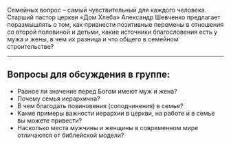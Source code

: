 
Семейных вопрос – самый чувствительный для каждого человека. Старший пастор церкви «Дом Хлеба» Александр Шевченко предлагает поразмышлять о том, как привнести позитивные перемены в отношения со второй половиной и детьми, какие источники благословения есть у мужа и жены, в чем их разница и что общего в семейном строительстве?

* * * * * * * * 

##	Вопросы для обсуждения в группе:

- Равное ли значение перед Богом имеют муж и жена?
- Почему семья иерархична? 
- В чем благодать повиновения (соподчинения) в семье?
- Какие примеры важности иерархии в церкви, на работе и в семье вы можете привести?
- Насколько места мужчины и женщины в современном мире отличаются от библейской модели?
